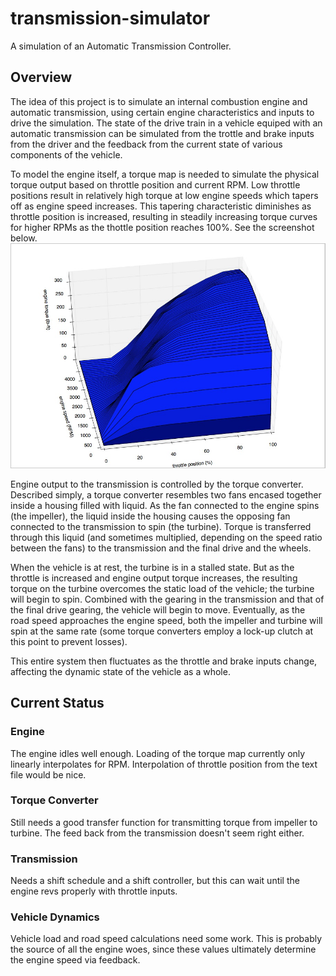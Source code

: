 # transmission-simulator
A simulation of an Automatic Transmission Controller.

## Overview
The idea of this project is to simulate an internal combustion engine and automatic transmission, using certain engine characteristics and inputs to drive the simulation. The state of the drive train in a vehicle equiped with an automatic transmission can be simulated from the trottle and brake inputs from the driver and the feedback from the current state of various components of the vehicle. 

To model the engine itself, a torque map is needed to simulate the physical torque output based on throttle position and current RPM. Low throttle positions result in relatively high torque at low engine speeds which tapers off as engine speed increases. This tapering characteristic diminishes as throttle position is increased, resulting in steadily increasing torque curves for higher RPMs as the thottle position reaches 100%. See the screenshot below.
![Alt text](torque_map.jpg?raw=true "Engine Torque Output")

Engine output to the transmission is controlled by the torque converter. Described simply, a torque converter resembles two fans encased together inside a housing filled with liquid. As the fan connected to the engine spins (the impeller), the liquid inside the housing causes the opposing fan connected to the transmission to spin (the turbine). Torque is transferred through this liquid (and sometimes multiplied, depending on the speed ratio between the fans) to the transmission and the final drive and the wheels.

When the vehicle is at rest, the turbine is in a stalled state. But as the throttle is increased and engine output torque increases, the resulting torque on the turbine overcomes the static load of the vehicle; the turbine will begin to spin. Combined with the gearing in the transmission and that of the final drive gearing, the vehicle will begin to move. Eventually, as the road speed approaches the engine speed, both the impeller and turbine will spin at the same rate (some torque converters employ a lock-up clutch at this point to prevent losses).

This entire system then fluctuates as the throttle and brake inputs change, affecting the dynamic state of the vehicle as a whole.

## Current Status
### Engine
The engine idles well enough. Loading of the torque map currently only linearly interpolates for RPM. Interpolation of throttle position from the text file would be nice.

### Torque Converter
Still needs a good transfer function for transmitting torque from impeller to turbine. The feed back from the transmission doesn't seem right either.

### Transmission
Needs a shift schedule and a shift controller, but this can wait until the engine revs properly with throttle inputs.

### Vehicle Dynamics
Vehicle load and road speed calculations need some work. This is probably the source of all the engine woes, since these values ultimately determine the engine speed via feedback.

